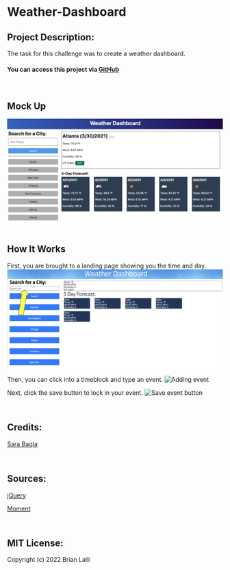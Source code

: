 # Weather-Dashboard

## Project Description:
The task for this challenge was to create a weather dashboard.

#### You can access this project via [GitHub](https://github.com/BrianLalli/Code-Quiz)

<br>

## Mock Up
![Mock Up](./assets/images/06-server-side-apis-homework-demo.png)

## How It Works
First, you are brought to a landing page showing you the time and day.
![Landing Page](./assets/images/Landing%20Page.png)

Then, you can click into a timeblock and type an event.
![Adding event](./assets/images/Screen%20Shot%202022-07-08%20at%208.34.06%20AM.png)

Next, click the save button to lock in your event.
![Save event button](./assets/images/Save%20Button.png)


<br>

## Credits:
[Sara Baqla](https://github.com/missatrox44)

<br>

## Sources:
[jQuery](https://api.jquery.com/addclass/)

[Moment](ttps://momentjs.com/docs/#/displaying/)


<br>

## MIT License:

Copyright (c) 2022 Brian Lalli
